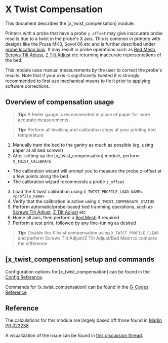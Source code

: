 # X Twist Compensation

This document describes the [x_twist_compensation] module. 

Printers with a probe that have a probe `y_offset` may give inaccurate probe
results due to a twist in the probe's X axis. This is common in printers with
designs like the Prusa MK3, Sovol 06 etc and is further described under 
[probe location bias](Probe_Calibrate.md#location-bias-check). It may result in
probe operations such as [Bed Mesh](Bed_Mesh.md), 
[Screws Tilt Adjust](G-Codes.md#screws_tilt_adjust), 
[Z Tilt Adjust](G-Codes.md#z_tilt_adjust) etc returning inaccurate
representations of the bed.

This module uses manual measurements by the user to correct the probe's results.
Note that if your axis is significantly twisted it is strongly recommended to
first use mechanical means to fix it prior to applying software corrections.

## Overview of compensation usage
> **Tip:** A feeler gauge is recommended in place of paper for more accurate 
> measurements

> **Tip:** Perform all levelling and calibration steps at 
> your printing bed temperature
1. Manually tram the bed to the gantry as much as possible 
(eg. using paper at all bed screws)
2. After setting up the [x_twist_compensation] module, 
perform `X_TWIST_CALIBRATE`
* The calibration wizard will prompt you to measure the probe z-offset at a few 
points along the bed
* The calibration wizard recommends a probe `z_offset`
3. Load the X twist calibration using `X_TWIST_PROFILE_LOAD NAME=<profile_name>`
4. Verify that the calibration is active using `X_TWIST_COMPENSATE_STATUS`
5. Perform automatic/probe-based bed tramming operations, such as 
[Screws Tilt Adjust](G-Codes.md#screws_tilt_adjust), 
[Z Tilt Adjust](G-Codes.md#z_tilt_adjust) etc
6. Home all axis, then perform a [Bed Mesh](Bed_Mesh.md) if required
7. Perform a test print, followed by any fine-tuning as desired

> **Tip:** Disable the X twist compensation using `X_TWIST_PROFILE_CLEAR` and
> perform Screws Tilt Adjust/Z Tilt Adjust/Bed Mesh to compare the difference

## [x_twist_compensation] setup and commands
Configuration options for [x_twist_compensation] can be found in the 
[Config Reference](Config_Reference.md#x_twist_compensation).

Commands for [x_twist_compensation] can be found in the 
[G-Codes Reference](G-Codes.md#x_twist_compensation)

## Reference
The calculations for this module are largely based off those found in 
[Marlin PR #23238](https://github.com/MarlinFirmware/Marlin/pull/23238).

A visualization of the issue can be found in 
[this discussion thread](https://github.com/MarlinFirmware/Marlin/issues/22791).
